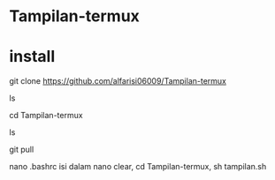 # Tampilan-termux

# install

git clone https://github.com/alfarisi06009/Tampilan-termux

ls

cd Tampilan-termux

ls

git pull

nano .bashrc 
isi dalam nano clear, cd Tampilan-termux, sh tampilan.sh
